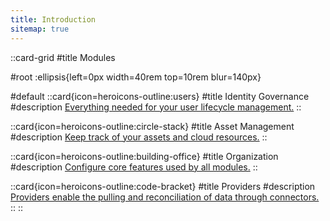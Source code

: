 ```yaml
---
title: Introduction
sitemap: true
---
```


::card-grid
#title
Modules

#root
:ellipsis{left=0px width=40rem top=10rem blur=140px}

#default
  ::card{icon=heroicons-outline:users}
  #title
  Identity Governance
  #description
  [Everything needed for your user lifecycle management.](/identity-governance)
  ::

  ::card{icon=heroicons-outline:circle-stack}
  #title
  Asset Management
  #description
  [Keep track of your assets and cloud resources.](/asset-management)
  ::

  ::card{icon=heroicons-outline:building-office}
  #title
  Organization
  #description
  [Configure core features used by all modules.](/organization)
  ::

  ::card{icon=heroicons-outline:code-bracket}
  #title
  Providers
  #description
  [Providers enable the pulling and reconciliation of data through connectors.](/providers)
  ::
::
